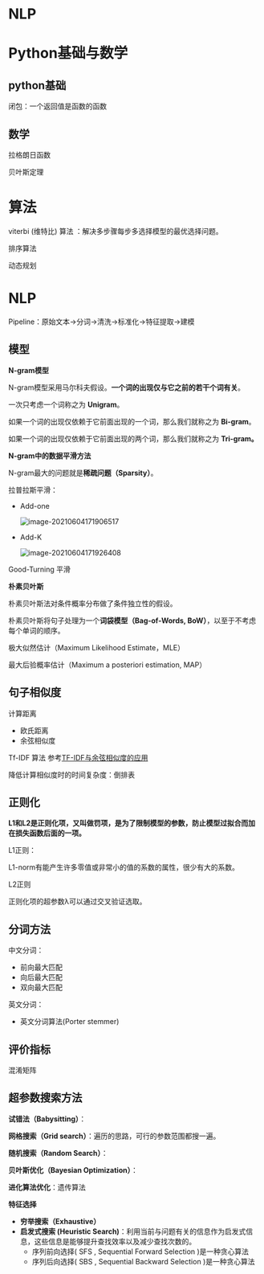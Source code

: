 # NLP

# Python基础与数学

## python基础

闭包：一个返回值是函数的函数

## 数学

拉格朗日函数

贝叶斯定理

# 算法

viterbi (维特比) 算法 ：解决多步骤每步多选择模型的最优选择问题。

排序算法

动态规划

# NLP

Pipeline：原始文本->分词->清洗->标准化->特征提取->建模

## 模型

**N-gram模型** 

N-gram模型采用马尔科夫假设。**一个词的出现仅与它之前的若干个词有关**。

一次只考虑一个词称之为 **Unigram**。

如果一个词的出现仅依赖于它前面出现的一个词，那么我们就称之为 **Bi-gram**。

如果一个词的出现仅依赖于它前面出现的两个词，那么我们就称之为 **Tri-gram。**

**N-gram中的数据平滑方法**

N-gram最大的问题就是**稀疏问题（Sparsity）**。

拉普拉斯平滑：

+ Add-one

  ![image-20210604171906517](C:\Users\ASUS\AppData\Roaming\Typora\typora-user-images\image-20210604171906517.png)

+ Add-K

  ![image-20210604171926408](C:\Users\ASUS\AppData\Roaming\Typora\typora-user-images\image-20210604171926408.png)

Good-Turning 平滑



**朴素贝叶斯**

朴素贝叶斯法对条件概率分布做了条件独立性的假设。

朴素贝叶斯将句子处理为一个**词袋模型（Bag-of-Words, BoW）**，以至于不考虑每个单词的顺序。

极大似然估计（Maximum Likelihood Estimate，MLE）

最大后验概率估计（Maximum a posteriori estimation, MAP）

## 句子相似度

计算距离

- 欧氏距离
- 余弦相似度

Tf-IDF 算法  参考[TF-IDF与余弦相似度的应用](http://www.ruanyifeng.com/blog/2013/03/cosine_similarity.html)

降低计算相似度时的时间复杂度：倒排表

## 正则化

**L1和L2是正则化项，又叫做罚项，是为了限制模型的参数，防止模型过拟合而加在损失函数后面的一项。**

L1正则：

L1-norm有能产生许多零值或非常小的值的系数的属性，很少有大的系数。

L2正则

正则化项的超参数λ可以通过交叉验证选取。

## **分词方法**

中文分词：

- 前向最大匹配
- 向后最大匹配
- 双向最大匹配

英文分词：

- 英文分词算法(Porter stemmer)

## 评价指标

混淆矩阵

## 超参数搜索方法

**试错法（Babysitting）**：

**网格搜索（Grid search）**：遍历的思路，可行的参数范围都搜一遍。

**随机搜索（Random Search）**：

**贝叶斯优化（Bayesian Optimization）**：

**进化算法优化**：遗传算法



**特征选择**

- **穷举搜索（Exhaustive）**
- **启发式搜索 (Heuristic Search)**：利用当前与问题有关的信息作为启发式信息，这些信息是能够提升查找效率以及减少查找次数的。
  - 序列前向选择( SFS , Sequential Forward Selection )是一种贪心算法
  - 序列后向选择( SBS , Sequential Backward Selection )是一种贪心算法

